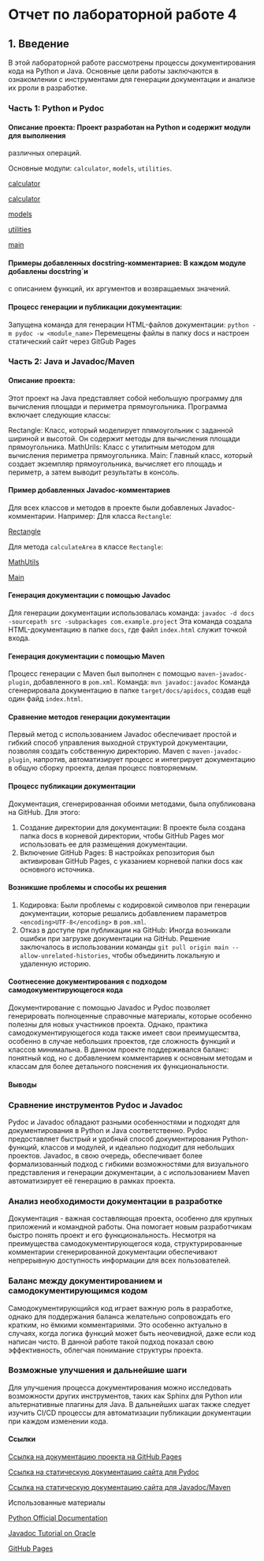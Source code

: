 # Отчет по лабораторной работе 4

## 1. Введение
В этой лабораторной работе рассмотрены процессы документирования кода на Python и Java. 
Основные цели работы заключаются в ознакомлении с инструментами для генерации документации
и анализе их рроли в разработке.

### Часть 1: Python и Pydoc
#### Описание проекта: Проект разработан на Python и содержит модули для выполнения
различных операций. 

Основные модули: ```calculator```, ```models```, ```utilities```.

[calculator](https://github.com/DmitryBaranovgit/Pydoc/blob/main/src/sample/calculator/basic_operations.py)

[calculator](https://github.com/DmitryBaranovgit/Pydoc/blob/main/src/sample/calculator/advanced_operations.py)

[models](https://github.com/DmitryBaranovgit/Pydoc/blob/main/src/sample/models/calculator_model.py)

[utilities](https://github.com/DmitryBaranovgit/Pydoc/blob/main/src/sample/utilities/logger.py)

[main](https://github.com/DmitryBaranovgit/Pydoc/blob/main/src/sample/main.py)

#### Примеры добавленных docstring-комментариев: В каждом модуле добавлены docstring`и
с описанием функций, их аргументов и возвращаемых значений.

#### Процесс генерации и публикации документации:
Запущена команда для генерации HTML-файлов документации:
```python -m pydoc -w <module_name>```
Перемещены файлы в папку docs и настроен статический сайт через GitGub Pages

### Часть 2: Java и Javadoc/Maven
#### Описание проекта:

Этот проект на Java представляет собой небольшую программу для вычисления площади и периметра прямоугольника. Программа включает следующие классы:

Rectangle: Класс, который моделирует ппямоугольник с заданной шириной и высотой. Он содержит методы для вычисления площади прямоугольника.
MathUrils: Класс с утилитным методом для вычисления периметра прямоугольника.
Main: Главный класс, который создает экземпляр прямоугольника, вычисляет его площадь и периметр, а затем выводит результаты в консоль.

#### Пример добавленных Javadoc-комментариев
Для всех классов и методов в проекте были добавленых Javadoc-комментарии. Например:
Для класса ```Rectangle```:

[Rectangle](https://github.com/DmitryBaranovgit/Maven/blob/main/src/main/java/com/example/project/shapes/Rectangle.java)

Для метода ```calculateArea``` в классе ```Rectangle```:

[MathUtils](https://github.com/DmitryBaranovgit/Maven/blob/main/src/main/java/com/example/project/utils/MathUtils.java)

[Main](https://github.com/DmitryBaranovgit/Maven/blob/main/src/main/java/com/example/project/Main.java)

#### Генерация документации с помощью Javadoc
Для генерации документации использовалась команда:
```javadoc -d docs -sourcepath src -subpackages com.example.project```
Эта команда создала HTML-документацию в папке ```docs```, где файл ```index.html``` служит точкой входа.

#### Генерация документации с помощью Maven
Процесс генерации с Maven был выполнен с помощью ```maven-javadoc-plugin```, добавленного в ```pom.xml```. Команда:
```mvn javadoc:javadoc```
Команда сгенерировала документацию в папке ```target/docs/apidocs```, создав ещё один файд ```index.html```.

#### Сравнение методов генерации документации
Первый метод с использованием Javadoc обеспечивает простой и гибкий способ управления выходной структурой документации, позволяя создать собственную директорию. Maven с ```maven-javadoc-plugin```, напротив, автоматизирует процесс и интегрирует документацию в общую сборку проекта, делая процесс повторяемым.

#### Процесс публикации документации
Документация, сгенерированная обоими методами, была опубликована на GitHub. Для этого:
1. Создание директории для документации: В проекте была создана папка docs в корневой директории, чтобы GitHub Pages мог использовать ее для размещения документации.
2. Включение GitHub Pages: В настройках репозитория был активирован GitHub Pages, с указанием корневой папки docs как основного источника.

#### Возникшие проблемы и способы их решения
1. Кодировка: Были проблемы с кодировкой символов при генерации документации, которые решались добавлением параметров ```<encoding>UTF-8</encoding>``` в ```pom.xml```.
2. Отказ в доступе при публикации на GitHub: Иногда возникали ошибки при загрузке документации на GitHub. Решение заключалось в использовании команды ```git pull origin main --allow-unrelated-histories```, чтобы объединить локальную и удаленную историю.

#### Соотнесение документирования с подходом самодокументирующегося кода
Документирование с помощью Javadoc и Pydoc позволяет генерировать полноценные справочные материалы, которые особенно полезны для новых участников проекта. Однако, практика самодокументирующегося кода также имеет свои преимущесмтва, особенно в случае небольших проектов, где сложность функций и классов минимальна. В данном проекте поддерживался баланс: понятный код, но с добавлением комментариев к основным методам и классам для более детального пояснения их функциональности.

#### Выводы
### Сравнение инструментов Pydoc и Javadoc
Pydoc и Javadoc обладают разными особенностями и подходят для документирования в Python и Java соответственно. Pydoc предоставляет быстрый и удобный способ документирования Python-функций, классов и модулей, и идеально подходит для небольших проектов. Javadoc, в свою очередь, обеспечивает более формализованный подход с гибкими возможностями для визуального представления и генерации документации, а с использованием Maven автоматизирует её генерацию в рамках проекта.

### Анализ необходимости документации в разработке
Документация - важная составляющая проекта, особенно для крупных приложений и командной работы. Она помогает новым разработчикам быстро понять проект и его функциональность. Несмотря на преимущества самодокументирующегося кода, структурированные комментарии сгенерированной документации обеспечивают непрерывную доступность информации для всех пользователей.

### Баланс между документированием и самодокументирующимся кодом
Самодокументирующийся код играет важную роль в разработке, однако для поддержания баланса желательно сопровождать его кратким, но ёмкими комментариями. Это особенно актуально в случаях, когда логика функций может быть неочевидной, даже если код написан чисто. В данной работе такой подход показал свою эффективность, облегчая понимание структуры проекта.

### Возможные улучшения и дальнейшие шаги
Для улучшения процесса документирования можно исследовать возможности других инструментов, таких как Sphinx для Python или альтернативные плагины для Java. В дальнейших шагах также следует изучить CI/CD процессы для автоматизации публикации документации при каждом изменении кода.

#### Ссылки
[Ссылка на документацию проекта на GitHub Pages](https://github.com/DmitryBaranovgit/Stptd/blob/main/Readme.md)

[Ссылка на статическую документацию сайта для Pydoc](https://dmitrybaranovgit.github.io/Pydoc/)

[Ссылка на статическую документацию сайта для Javadoc/Maven](https://dmitrybaranovgit.github.io/Maven/)

Использованные материалы

[Python Official Documentation](https://docs.python.org/3/)

[Javadoc Tutorial on Oracle](https://docs.oracle.com/en/java/javase/23/javadoc/javadoc-tool.html) 

[GitHub Pages](https://docs.github.com/ru/pages/getting-started-with-github-pages/creating-a-github-pages-site)

